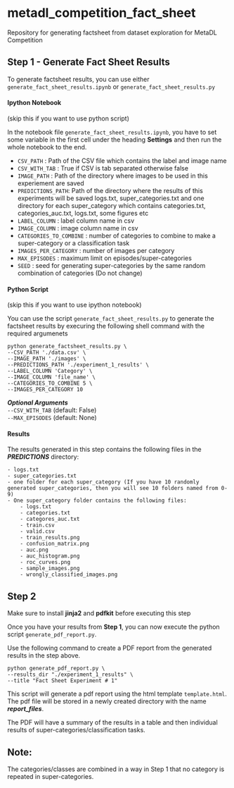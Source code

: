 # metadl_competition_fact_sheet
Repository for generating factsheet from dataset exploration for MetaDL Competition



## Step 1 - Generate Fact Sheet Results

To generate factsheet results, you can use either `generate_fact_sheet_results.ipynb` or `generate_fact_sheet_results.py` 


#### Ipython Notebook 
(skip this if you want to use python script)

In the notebook file `generate_fact_sheet_results.ipynb`, you have to set some variable in the first cell under the heading **Settings** and then run the whole notebook to the end.

- `CSV_PATH` : Path of the CSV file which contains the label and image name
- `CSV_WITH_TAB` : True if CSV is tab separated otherwise false
- `IMAGE_PATH` : Path of the directory where images to be used in this experiement are saved
- `PREDICTIONS_PATH`: Path of the directory where the results of this experiments will be saved logs.txt, super_categories.txt and one directory for each super_category which contains categories.txt, categories_auc.txt, logs.txt, some figures etc 
- `LABEL_COLUMN` : label column name in csv
- `IMAGE_COLUMN` : image column name in csv
- `CATEGORIES_TO_COMBINE` : number of categories to combine to make a super-category or a classification task
- `IMAGES_PER_CATEGORY` : number of images per category
- `MAX_EPISODES` : maximum limit on episodes/super-categories
- `SEED` : seed for generating super-categories by the same random combination of categories (Do not change)


#### Python Script
(skip this if you want to use ipython notebook)

You can use the script `generate_fact_sheet_results.py` to generate the factsheet results by execuring the following shell command with the required argumenets
 
```
python generate_factsheet_results.py \
--CSV_PATH './data.csv' \
--IMAGE_PATH './images' \
--PREDICTIONS_PATH './experiment_1_results' \
--LABEL_COLUMN 'Category' \
--IMAGE_COLUMN 'file_name' \
--CATEGORIES_TO_COMBINE 5 \
--IMAGES_PER_CATEGORY 10
```

***Optional Arguments***  
`--CSV_WITH_TAB` (default: False)  
`--MAX_EPISODES` (default: None)  



#### Results
The results generated in this step contains the following files in the ***PREDICTIONS*** directory:

    - logs.txt
    - super_categories.txt
    - one folder for each super_category (If you have 10 randomly generated super_categories, then you will see 10 folders named from 0-9)
    - One super_category folder contains the following files:
        - logs.txt
        - categories.txt
        - categores_auc.txt
        - train.csv
        - valid.csv
        - train_results.png
        - confusion_matrix.png
        - auc.png
        - auc_histogram.png
        - roc_curves.png
        - sample_images.png
        - wrongly_classified_images.png






## Step 2

Make sure to install **jinja2** and **pdfkit** before executing this step

Once you have your results from **Step 1**, you can now execute the python script `generate_pdf_report.py`.

Use the following command to create a PDF report from the generated results in the step above.

```
python generate_pdf_report.py \
--results_dir "./experiment_1_results" \
--title "Fact Sheet Experiment # 1"
```

This script will generate a pdf report using the html template `template.html`. The pdf file will be stored in a newly created directory with the name ***report_files***.

The PDF will have a summary of the results in a table and then individual results of super-categories/classification tasks.




## Note:
The categories/classes are combined in a way in Step 1 that no category is repeated in super-categories.  
